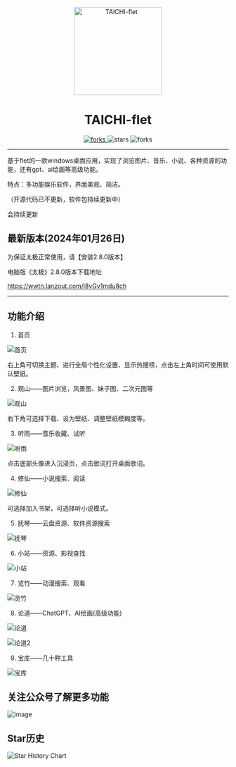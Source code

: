 <p align="center">
  <a href="https://github.com/cuifengcn/wechat-video-generate">
    <img width="200" height="200" src="https://github.com/cuifengcn/TAICHI-flet/blob/main/taiji.png" alt="TAICHI-flet">
  </a>
</p>

<h1 align="center">TAICHI-flet</h1>

<p align="center">
  <a href="#下载">
    <img src="https://img.shields.io/github/downloads/cuifengcn/TAICHI-flet/total?style=flat-square" alt="forks">
  </a>
  <img src="https://img.shields.io/github/stars/cuifengcn/TAICHI-flet?style=flat-square" alt="stars">
  <img src="https://img.shields.io/github/forks/cuifengcn/TAICHI-flet?style=flat-square" alt="forks">
</p>

---


 基于flet的一款windows桌面应用，实现了浏览图片、音乐、小说、各种资源的功能，还有gpt、ai绘画等高级功能。

 特点：多功能娱乐软件，界面美观、简洁。
 
 （开源代码已不更新，软件包持续更新中）
 
会持续更新

## 最新版本(2024年01月26日)

为保证太极正常使用，请【安装2.8.0版本】

电脑版《太极》2.8.0版本下载地址

https://wwtn.lanzout.com/i8vGv1mdu8ch

---

## 功能介绍

1. 首页

![首页](https://github.com/cuifengcn/TAICHI-flet/assets/38805177/5969c1f1-c3c9-414b-a842-722df471fadb)

右上角可切换主题、进行全局个性化设置、显示热搜榜，点击左上角时间可使用默认壁纸。

2. 观山——图片浏览，风景图、妹子图、二次元图等
   
![观山](https://github.com/cuifengcn/TAICHI-flet/assets/38805177/75c6da1f-27ef-4497-b78f-fa2f8a8a33a9)

右下角可选择下载、设为壁纸、调整壁纸模糊度等。

3. 听雨——音乐收藏、试听

![听雨](https://github.com/cuifengcn/TAICHI-flet/assets/38805177/dfb3de06-ea51-4474-a1e7-a314b888e7f8)

点击底部头像进入沉浸页，点击歌词打开桌面歌词。

4. 修仙——小说搜索、阅读

![修仙](https://github.com/cuifengcn/TAICHI-flet/assets/38805177/a6b1aa65-64c3-436d-bc72-1bf0d47bfe07)

可选择加入书架，可选择听小说模式。

5. 抚琴——云盘资源、软件资源搜索

![抚琴](https://github.com/cuifengcn/TAICHI-flet/assets/38805177/fd5431cd-6dec-4305-97fb-c75257a07aca)

6. 小站——资源、影视查找

![小站](https://github.com/cuifengcn/TAICHI-flet/assets/38805177/5ddeff61-9af0-45d2-9c00-e159dfbeb295)

7. 览竹——动漫搜索、观看

![览竹](https://github.com/cuifengcn/TAICHI-flet/assets/38805177/51112fa4-4bd3-41e5-b3a1-22390554f8b9)

8. 论道——ChatGPT、AI绘画(高级功能)

![论道](https://github.com/cuifengcn/TAICHI-flet/assets/38805177/72cb7309-6db8-4e8e-bee1-9ec61adbcc73)

![论道2](https://github.com/cuifengcn/TAICHI-flet/assets/38805177/f7d15b42-d45a-4683-b057-7b9966940e50)


9. 宝库——几十种工具

![宝库](https://github.com/cuifengcn/TAICHI-flet/assets/38805177/535bb4a8-8992-4751-969a-089e8eae44df)

## 关注公众号了解更多功能

![image](https://github.com/cuifengcn/TAICHI-flet/assets/38805177/861e963c-4374-4232-921a-7d182c22729d)

## Star历史

![Star History Chart](https://api.star-history.com/svg?repos=cuifengcn/TAICHI-flet&type=Date)
